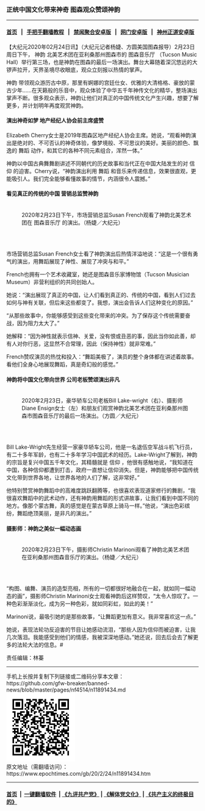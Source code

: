 ### 正统中国文化带来神奇 图森观众赞颂神韵
------------------------

#### [首页](https://github.com/gfw-breaker/banned-news/blob/master/README.md) &nbsp;&nbsp;|&nbsp;&nbsp; [手把手翻墙教程](https://github.com/gfw-breaker/guides/wiki) &nbsp;&nbsp;|&nbsp;&nbsp; [禁闻聚合安卓版](https://github.com/gfw-breaker/bn-android) &nbsp;&nbsp;|&nbsp;&nbsp; [网门安卓版](https://github.com/oGate2/oGate) &nbsp;&nbsp;|&nbsp;&nbsp; [神州正道安卓版](https://github.com/SzzdOgate/update) 



<div><p>
 【大纪元2020年02月24日讯】（大纪元记者杨婕、方圆美国图森报导）2月23日周日下午，
 <ok href="https://www.epochtimes.com/gb/tag/%E7%A5%9E%E9%9F%B5.html">
  神韵
 </ok>
 北美艺术团在亚利桑那州图森市的
 <ok href="https://www.epochtimes.com/gb/tag/%E5%9B%BE%E6%A3%AE%E9%9F%B3%E4%B9%90%E5%8E%85.html">
  图森音乐厅
 </ok>
 （Tucson Music Hall）举行第三场，也是神韵在图森的最后一场演出。舞台大幕随着深沉悠远的大锣声拉开，天界圣境尽收眼底，观众立刻报以热情的掌声。
</p>
<p>
 <ok href="https://www.epochtimes.com/gb/tag/%E7%A5%9E%E9%9F%B5.html">
  神韵
 </ok>
 带领观众游历古中原，那里有婀娜的宫廷仕女、优雅的大清格格、豪放的蒙古少年……在天籁般的乐音中，观众体验了中华五千年神传文化的精华，整场演出掌声不断。很多观众表示，神韵让他们对真正的中国传统文化产生兴趣，想要了解更多，并计划明年再度观赏神韵。
</p>
<h4>
 演出神奇如梦 地产经纪人协会前主席盛赞
</h4>
<p>
 Elizabeth Cherry女士是2019年图森区地产经纪人协会主席。她说，“观看神韵演出是绝对的、不可否认的神奇体验，像梦境般、不可思议的美好。美丽的颜色、飘逸的
 <ok href="https://www.epochtimes.com/gb/tag/%E8%88%9E%E8%B9%88.html">
  舞蹈
 </ok>
 动作，和其它的各种不同元素组合，浑然一体。”
</p>
<p>
 神韵以中国古典舞舞剧讲述不同朝代的历史故事和当代正在中国大陆发生的对
 <ok href="https://www.epochtimes.com/gb/tag/%E4%BF%A1%E4%BB%B0.html">
  信仰
 </ok>
 的迫害。Cherry说，“神韵演出利用
 <ok href="https://www.epochtimes.com/gb/tag/%E8%88%9E%E8%B9%88.html">
  舞蹈
 </ok>
 和音乐来传递信息，效果很直观，更能吸引人。我们完全能够看懂故事的情节，内涵很令人震撼。”
</p>
<h4>
 看见真正的传统的中国 营销总监赞神韵
</h4>
<figure class="wp-caption aligncenter" id="attachment_11891394" style="width: 450px">
 <ok href="http://i.epochtimes.com/assets/uploads/2020/02/2002231753312639.jpg">
  <img alt="" class="wp-image-11891394 size-medium" src="http://i.epochtimes.com/assets/uploads/2020/02/2002231753312639-450x300.jpg"/>
 </ok>
 <br/><figcaption class="wp-caption-text">
  2020年2月23日下午，市场营销总监Susan French观看了神韵北美艺术团在
  <ok href="https://www.epochtimes.com/gb/tag/%E5%9B%BE%E6%A3%AE%E9%9F%B3%E4%B9%90%E5%8E%85.html">
   图森音乐厅
  </ok>
  的演出。（杨婕／大纪元）
 </figcaption><br/>
</figure><br/>
<p>
 市场营销总监Susan French女士看了神韵演出后热情洋溢地说：“这是一个很有勇气的演出，用舞蹈展现了神性、展现了冲突与和平。”
</p>
<p>
 French也拥有一个艺术收藏室，她还是图森音乐家博物馆（Tucson Musician Museum）非营利组织的共同创始人。
</p>
<p>
 她说：“演出展现了真正的中国，让人们看到真正的、传统的中国，看到人们过去如何与神有关联，但后来这些都变了。我想，演出会告诉人们这种变化的原因。”
</p>
<p>
 “从那些故事中，你能够感受到这些变化带来的冲突。为了保存这个传统需要奋战，因为阻力太大了。”
</p>
<p>
 她解释：“因为神性就表示信神、关爱，没有恨或丑恶的事，因此当你如此善，却有人对你行恶，这显然不合常理，因此（保持神性）就非常难。”
</p>
<p>
 French赞叹演员的热忱和投入：“舞蹈美极了，演员的整个身体都在讲述着故事。看他们全身心地展现舞蹈，真是奇幻般的感觉。”
</p>
<h4>
 神韵将中国文化带向世界 公司老板赞颂演出非凡
</h4>
<figure class="wp-caption aligncenter" id="attachment_11891406" style="width: 450px">
 <ok href="http://i.epochtimes.com/assets/uploads/2020/02/2002231827122639.jpg">
  <img alt="" class="wp-image-11891406 size-medium" src="http://i.epochtimes.com/assets/uploads/2020/02/2002231827122639-450x300.jpg"/>
 </ok>
 <br/><figcaption class="wp-caption-text">
  2020年2月23日，豪华轿车公司老板Bill Lake-wright（右）、摄影师Diane Ensign女士（左）和朋友们观赏神韵北美艺术团在亚利桑那州图森市图森音乐厅的最后一场演出。（方圆／大纪元）
 </figcaption><br/>
</figure><br/>
<p>
 Bill Lake-Wright先生经营一家豪华轿车公司，他是一名退伍空军战斗机飞行员，有二十多年军龄，也有二十多年学习中国武术的经历。Lake-Wright了解到，神韵的宗旨是复兴中国五千年文化，其精髓就是
 <ok href="https://www.epochtimes.com/gb/tag/%E4%BF%A1%E4%BB%B0.html">
  信仰
 </ok>
 ，他很有感触地说，“我知道在中国，各种信仰都遭到打击，政府一直想让信仰消失。但是，神韵能够把中国传统文化带到世界各地，让世界各地的人们了解，这非常好。”
</p>
<p>
 他特别赞赏神韵舞蹈中的高难度跳跃翻腾等，也很喜欢表现道家修行的舞剧，“我很喜欢舞蹈中的武术动作，还有神韵用舞蹈的形式讲故事，让我们看到中国不同的地方。像那个蒙古舞，真的感觉是在蒙古草原上骑马一样。”他说，“演出色彩缤纷，舞蹈绝顶美丽，是非凡的演出。”
</p>
<h4>
 摄影师：神韵之美似一幅动态画
</h4>
<figure class="wp-caption aligncenter" id="attachment_11891135" style="width: 450px">
 <ok href="http://i.epochtimes.com/assets/uploads/2020/02/2002231827082639.jpg">
  <img alt="" class="wp-image-11891135 size-medium" src="http://i.epochtimes.com/assets/uploads/2020/02/2002231827082639-450x300.jpg"/>
 </ok>
 <br/><figcaption class="wp-caption-text">
  2020年2月23日下午，摄影师Christin Marinoni观看了神韵北美艺术团在亚利桑那州图森音乐厅的演出。（杨婕／大纪元）
 </figcaption><br/>
</figure><br/>
<p>
 “构图、编舞、演员的造型亮相，所有的一切都很好地融合在一起，就如同一幅动态的画”，摄影师Christin Marinoni女士观看神韵后这样赞叹，“太令人惊叹了。一种色彩渐渐淡化，成为另一种色彩，就如同彩虹，如此的美！”
</p>
<p>
 Marinoni说，最吸引她的是那些故事，“让舞蹈更加有意义。我非常喜欢这一点。”
</p>
<p>
 她说，表现法轮功反迫害的节目让她感动流泪，“那些人因为信仰而被迫害，让我几次落泪。我能感受到他们的情感，我被深深地感动。”她还说，回去后会去了解更多的法轮大法的信息。#
</p>
<p>
 责任编辑：林蓁
</p>
</div>
<hr/>
手机上长按并复制下列链接或二维码分享本文章：<br/>
https://github.com/gfw-breaker/banned-news/blob/master/pages/nf4514/n11891434.md <br/>
<a href='https://github.com/gfw-breaker/banned-news/blob/master/pages/nf4514/n11891434.md'><img src='https://github.com/gfw-breaker/banned-news/blob/master/pages/nf4514/n11891434.md.png'/></a> <br/>
原文地址（需翻墙访问）：https://www.epochtimes.com/gb/20/2/24/n11891434.htm


------------------------
#### [首页](https://github.com/gfw-breaker/banned-news/blob/master/README.md) &nbsp;|&nbsp; [一键翻墙软件](https://github.com/gfw-breaker/nogfw/blob/master/README.md) &nbsp;| [《九评共产党》](https://github.com/gfw-breaker/9ping.md/blob/master/README.md#九评之一评共产党是什么) | [《解体党文化》](https://github.com/gfw-breaker/jtdwh.md/blob/master/README.md) | [《共产主义的终极目的》](https://github.com/gfw-breaker/gczydzjmd.md/blob/master/README.md)


<img src='http://gfw-breaker.win/banned-news/pages/nf4514/n11891434.md' width='0px' height='0px'/>